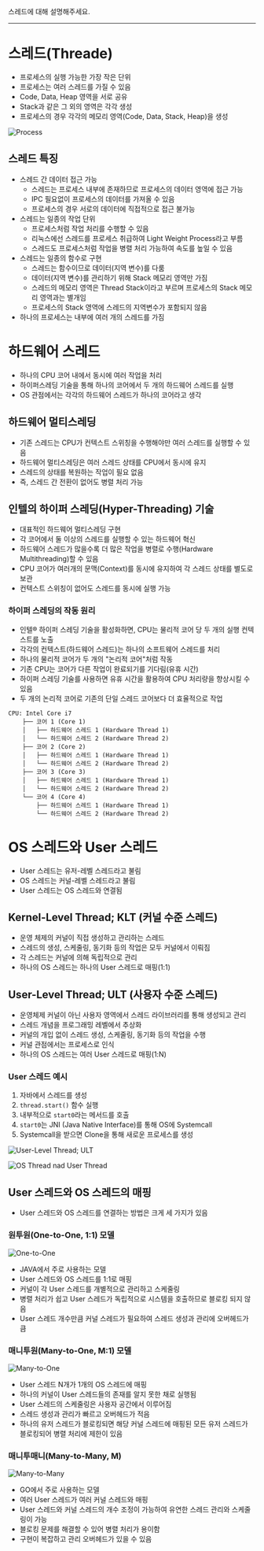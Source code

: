 스레드에 대해 설명해주세요.

---

# 스레드(Threade)

- 프로세스의 실행 가능한 가장 작은 단위
- 프로세스는 여러 스레드를 가질 수 있음
- Code, Data, Heap 영역을 서로 공유
- Stack과 같은 그 외의 영역은 각각 생성
- 프로세스의 경우 각각의 메모리 영역(Code, Data, Stack, Heap)을 생성

![Process](img/thread_process.png)

## 스레드 특징

- 스레드 간 데이터 접근 가능
  - 스레드는 프로세스 내부에 존재하므로 프로세스의 데이터 영역에 접근 가능
  - IPC 필요없이 프로세스의 데이터를 가져올 수 있음
  - 프로세스의 경우 서로의 데이터에 직접적으로 접근 불가능
- 스레드는 일종의 작업 단위
  - 프로세스처럼 작업 처리를 수행할 수 있음
  - 리눅스에선 스레드를 프로세스 취급하여 Light Weight Process라고 부름
  - 스레드도 프로세스처럼 작업을 병렬 처리 가능하여 속도를 높일 수 있음
- 스레드는 일종의 함수로 구현
  - 스레드는 함수이므로 데이터(지역 변수)를 다룸
  - 데이터(지역 변수)를 관리하기 위해 Stack 메모리 영역만 가짐
  - 스레드의 메모리 영역은 Thread Stack이라고 부르며 프로세스의 Stack 메모리 영역과는 별개임
  - 프로세스의 Stack 영역에 스레드의 지역변수가 포함되지 않음
- 하나의 프로세스는 내부에 여러 개의 스레드를 가짐

# 하드웨어 스레드

- 하나의 CPU 코어 내에서 동시에 여러 작업을 처리 
- 하이퍼스레딩 기술을 통해 하나의 코어에서 두 개의 하드웨어 스레드를 실행
- OS 관점에서는 각각의 하드웨어 스레드가 하나의 코어라고 생각

## 하드웨어 멀티스레딩

- 기존 스레드는 CPU가 컨텍스트 스위칭을 수행해야만 여러 스레드를 실행할 수 있음
- 하드웨어 멀티스레딩은 여러 스레드 상태를 CPU에서 동시에 유지
- 스레드의 상태를 복원하는 작업이 필요 없음
- 즉, 스레드 간 전환이 없어도 병렬 처리 가능

## 인텔의 하이퍼 스레딩(Hyper-Threading) 기술

- 대표적인 하드웨어 멀티스레딩 구현
- 각 코어에서 둘 이상의 스레드를 실행할 수 있는 하드웨어 혁신
- 하드웨어 스레드가 많을수록 더 많은 작업을 병렬로 수행(Hardware Multithreading)할 수 있음
- CPU 코어가 여러개의 문맥(Context)를 동시에 유지하여 각 스레드 상태를 별도로 보관
- 컨텍스트 스위칭이 없어도 스레드를 동시에 실행 가능

### 하이퍼 스레딩의 작동 원리

- 인텔® 하이퍼 스레딩 기술을 활성화하면, CPU는 물리적 코어 당 두 개의 실행 컨텍스트를 노출
- 각각의 컨텍스트(하드웨어 스레드)는 하나의 소프트웨어 스레드를 처리 
- 하나의 물리적 코어가 두 개의 "논리적 코어"처럼 작동
- 기존 CPU는 코어가 다른 작업이 완료되기를 기다림(유휴 시간)
- 하이퍼 스레딩 기술를 사용하면 유휴 시간을 활용하여 CPU 처리량을 향상시킬 수 있음
- 두 개의 논리적 코어로 기존의 단일 스레드 코어보다 더 효율적으로 작업

```shell
CPU: Intel Core i7
    ├── 코어 1 (Core 1)
    │   ├── 하드웨어 스레드 1 (Hardware Thread 1)
    │   └── 하드웨어 스레드 2 (Hardware Thread 2)
    ├── 코어 2 (Core 2)
    │   ├── 하드웨어 스레드 1 (Hardware Thread 1)
    │   └── 하드웨어 스레드 2 (Hardware Thread 2)
    ├── 코어 3 (Core 3)
    │   ├── 하드웨어 스레드 1 (Hardware Thread 1)
    │   └── 하드웨어 스레드 2 (Hardware Thread 2)
    └── 코어 4 (Core 4)
        ├── 하드웨어 스레드 1 (Hardware Thread 1)
        └── 하드웨어 스레드 2 (Hardware Thread 2)
```

# OS 스레드와 User 스레드 

- User 스레드는 유저-레벨 스레드라고 불림
- OS 스레드는 커널-레벨 스레드라고 불림
- User 스레드는 OS 스레드와 연결됨

## Kernel-Level Thread; KLT (커널 수준 스레드)

- 운영 체제의 커널이 직접 생성하고 관리하는 스레드
- 스레드의 생성, 스케줄링, 동기화 등의 작업은 모두 커널에서 이뤄짐
- 각 스레드는 커널에 의해 독립적으로 관리
- 하나의 OS 스레드는 하나의 User 스레드로 매핑(1:1)

## User-Level Thread; ULT (사용자 수준 스레드)

- 운영체제 커널이 아닌 사용자 영역에서 스레드 라이브러리를 통해 생성되고 관리
- 스레드 개념을 프로그래밍 레벨에서 추상화
- 커널의 개입 없이 스레드 생성, 스케줄링, 동기화 등의 작업을 수행
- 커널 관점에서는 프로세스로 인식
- 하나의 OS 스레드는 여러 User 스레드로 매핑(1:N)

### User 스레드 예시

1. 자바에서 스레드를 생성
2. <code>thread.start()</code> 함수 실행
3. 내부적으로 <code>start0</code>라는 메서드를 호출
4. <code>start0</code>는 JNI (Java Native Interface)를 통해 OS에 Systemcall 
5. Systemcall을 받으면 Clone을 통해 새로운 프로세스를 생성

![User-Level Thread; ULT](img/thread_userLevel.png)

![OS Thread nad User Thread](img/thread_osUser.png)

## User 스레드와 OS 스레드의 매핑

- User 스레드와 OS 스레드를 연결하는 방법은 크게 세 가지가 있음

### 원투원(One-to-One, 1:1) 모델

![One-to-One](img/thread_oneOne.png)

- JAVA에서 주로 사용하는 모델
- User 스레드와 OS 스레드를 1:1로 매핑
- 커널이 각 User 스레드를 개별적으로 관리하고 스케줄링
- 병렬 처리가 쉽고 User 스레드가 독립적으로 시스템을 호출하므로 블로킹 되지 않음
- User 스레드 개수만큼 커널 스레드가 필요하여 스레드 생성과 관리에 오버헤드가 큼

### 매니투원(Many-to-One, M:1) 모델

![Many-to-One](img/thread_oneMany.png)

- User 스레드 N개가 1개의 OS 스레드에 매핑
- 하나의 커널이 User 스레드들의 존재를 알지 못한 채로 실행됨
- User 스레드의 스케줄링은 사용자 공간에서 이루어짐
- 스레드 생성과 관리가 빠르고 오버헤드가 적음
- 하나의 유저 스레드가 블로킹되면 해당 커널 스레드에 매핑된 모든 유저 스레드가 블로킹되어 병렬 처리에 제한이 있음

### 매니투매니(Many-to-Many, M)

![Many-to-Many](img/thread_manyMany.png)

- GO에서 주로 사용하는 모델
- 여러 User 스레드가 여러 커널 스레드와 매핑
- User 스레드와 커널 스레드의 개수 조정이 가능하여 유연한 스레드 관리와 스케줄링이 가능
- 블로킹 문제를 해결할 수 있어 병렬 처리가 용이함
- 구현이 복잡하고 관리 오버헤드가 있을 수 있음
